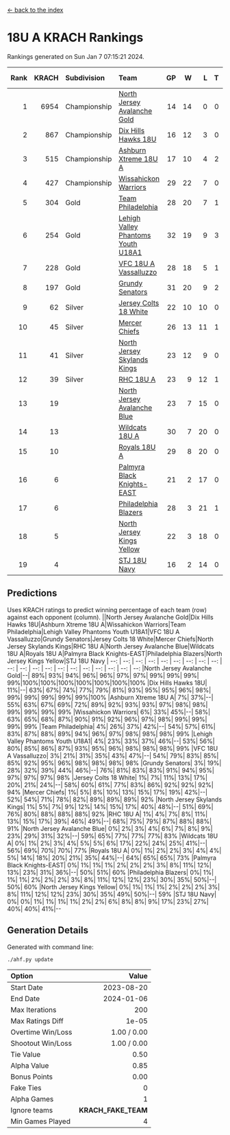 [<- back to the index](readme.md)
# 18U A KRACH Rankings
Rankings generated on Sun Jan  7 07:15:21 2024.

Rank|KRACH|Subdivision|Team|GP|W|L|T|OTW|OTL|SoS|Exp Wins|Win Diff
---:|---:|:---|:---|---:|---:|---:|---:|---:|---:|---:|---:|---:
1|6954|Championship|[North Jersey Avalanche Gold](https://gamesheetstats.com/seasons/3659/teams/140737/schedule)|14|14|0|0|0|0|88|14.8|-0.0
2|867|Championship|[Dix Hills Hawks 18U](https://gamesheetstats.com/seasons/3659/teams/140731/schedule)|16|12|3|0|1|0|568|13.9|0.0
3|515|Championship|[Ashburn Xtreme 18U A](https://gamesheetstats.com/seasons/3659/teams/140730/schedule)|17|10|4|2|1|0|252|12.9|0.0
4|427|Championship|[Wissahickon Warriors](https://gamesheetstats.com/seasons/3659/teams/140748/schedule)|29|22|7|0|0|0|200|22.9|0.0
5|304|Gold|[Team Philadelphia](https://gamesheetstats.com/seasons/3659/teams/140745/schedule)|28|20|7|1|0|0|190|21.4|0.0
6|254|Gold|[Lehigh Valley Phantoms Youth U18A1](https://gamesheetstats.com/seasons/3659/teams/140734/schedule)|32|19|9|3|1|0|195|22.4|0.0
7|228|Gold|[VFC 18U A Vassalluzzo](https://gamesheetstats.com/seasons/3659/teams/140746/schedule)|28|18|5|1|2|2|138|21.4|0.0
8|197|Gold|[Grundy Senators](https://gamesheetstats.com/seasons/3659/teams/140732/schedule)|31|20|9|2|0|0|178|21.9|0.0
9|62|Silver|[Jersey Colts 18 White](https://gamesheetstats.com/seasons/3659/teams/140733/schedule)|22|10|10|0|0|2|1030|10.9|0.0
10|45|Silver|[Mercer Chiefs](https://gamesheetstats.com/seasons/3659/teams/140735/schedule)|26|13|11|1|0|1|587|14.4|0.0
11|41|Silver|[North Jersey Skylands Kings](https://gamesheetstats.com/seasons/3659/teams/140739/schedule)|23|12|9|0|1|1|958|13.9|0.0
12|39|Silver|[RHC 18U A](https://gamesheetstats.com/seasons/3659/teams/140742/schedule)|23|9|12|1|0|1|183|10.4|0.0
13|19||[North Jersey Avalanche Blue](https://gamesheetstats.com/seasons/3659/teams/140736/schedule)|23|7|15|0|0|1|164|7.9|0.0
14|13||[Wildcats 18U A](https://gamesheetstats.com/seasons/3659/teams/140747/schedule)|30|7|20|0|2|1|747|9.9|0.0
15|10||[Royals 18U A](https://gamesheetstats.com/seasons/3659/teams/140743/schedule)|29|8|20|0|1|0|140|9.9|0.0
16|6||[Palmyra Black Knights-EAST](https://gamesheetstats.com/seasons/3659/teams/140740/schedule)|21|2|17|0|2|0|134|4.9|0.0
17|6||[Philadelphia Blazers](https://gamesheetstats.com/seasons/3659/teams/140741/schedule)|28|3|21|1|0|3|186|4.4|0.0
18|5||[North Jersey Kings Yellow](https://gamesheetstats.com/seasons/3659/teams/140738/schedule)|22|3|18|0|1|0|677|4.9|0.0
19|4||[STJ 18U Navy](https://gamesheetstats.com/seasons/3659/teams/140744/schedule)|16|2|14|0|0|0|134|2.9|0.0

## Predictions
Uses KRACH ratings to predict winning percentage of each team (row) against each opponent (column).
||North Jersey Avalanche Gold|Dix Hills Hawks 18U|Ashburn Xtreme 18U A|Wissahickon Warriors|Team Philadelphia|Lehigh Valley Phantoms Youth U18A1|VFC 18U A Vassalluzzo|Grundy Senators|Jersey Colts 18 White|Mercer Chiefs|North Jersey Skylands Kings|RHC 18U A|North Jersey Avalanche Blue|Wildcats 18U A|Royals 18U A|Palmyra Black Knights-EAST|Philadelphia Blazers|North Jersey Kings Yellow|STJ 18U Navy
| --: | --: | --: | --: | --: | --: | --: | --: | --: | --: | --: | --: | --: | --: | --: | --: | --: | --: | --: | --: 
|North Jersey Avalanche Gold|--| 89%| 93%| 94%| 96%| 96%| 97%| 97%| 99%| 99%| 99%| 99%|100%|100%|100%|100%|100%|100%|100%
|Dix Hills Hawks 18U| 11%|--| 63%| 67%| 74%| 77%| 79%| 81%| 93%| 95%| 95%| 96%| 98%| 99%| 99%| 99%| 99%| 99%|100%
|Ashburn Xtreme 18U A|  7%| 37%|--| 55%| 63%| 67%| 69%| 72%| 89%| 92%| 93%| 93%| 97%| 98%| 98%| 99%| 99%| 99%| 99%
|Wissahickon Warriors|  6%| 33%| 45%|--| 58%| 63%| 65%| 68%| 87%| 90%| 91%| 92%| 96%| 97%| 98%| 99%| 99%| 99%| 99%
|Team Philadelphia|  4%| 26%| 37%| 42%|--| 54%| 57%| 61%| 83%| 87%| 88%| 89%| 94%| 96%| 97%| 98%| 98%| 98%| 99%
|Lehigh Valley Phantoms Youth U18A1|  4%| 23%| 33%| 37%| 46%|--| 53%| 56%| 80%| 85%| 86%| 87%| 93%| 95%| 96%| 98%| 98%| 98%| 99%
|VFC 18U A Vassalluzzo|  3%| 21%| 31%| 35%| 43%| 47%|--| 54%| 79%| 83%| 85%| 85%| 92%| 95%| 96%| 98%| 98%| 98%| 98%
|Grundy Senators|  3%| 19%| 28%| 32%| 39%| 44%| 46%|--| 76%| 81%| 83%| 83%| 91%| 94%| 95%| 97%| 97%| 97%| 98%
|Jersey Colts 18 White|  1%|  7%| 11%| 13%| 17%| 20%| 21%| 24%|--| 58%| 60%| 61%| 77%| 83%| 86%| 92%| 92%| 92%| 94%
|Mercer Chiefs|  1%|  5%|  8%| 10%| 13%| 15%| 17%| 19%| 42%|--| 52%| 54%| 71%| 78%| 82%| 89%| 89%| 89%| 92%
|North Jersey Skylands Kings|  1%|  5%|  7%|  9%| 12%| 14%| 15%| 17%| 40%| 48%|--| 51%| 69%| 76%| 80%| 88%| 88%| 88%| 92%
|RHC 18U A|  1%|  4%|  7%|  8%| 11%| 13%| 15%| 17%| 39%| 46%| 49%|--| 68%| 75%| 79%| 87%| 88%| 88%| 91%
|North Jersey Avalanche Blue|  0%|  2%|  3%|  4%|  6%|  7%|  8%|  9%| 23%| 29%| 31%| 32%|--| 59%| 65%| 77%| 77%| 77%| 83%
|Wildcats 18U A|  0%|  1%|  2%|  3%|  4%|  5%|  5%|  6%| 17%| 22%| 24%| 25%| 41%|--| 56%| 69%| 70%| 70%| 77%
|Royals 18U A|  0%|  1%|  2%|  2%|  3%|  4%|  4%|  5%| 14%| 18%| 20%| 21%| 35%| 44%|--| 64%| 65%| 65%| 73%
|Palmyra Black Knights-EAST|  0%|  1%|  1%|  1%|  2%|  2%|  2%|  3%|  8%| 11%| 12%| 13%| 23%| 31%| 36%|--| 50%| 51%| 60%
|Philadelphia Blazers|  0%|  1%|  1%|  1%|  2%|  2%|  2%|  3%|  8%| 11%| 12%| 12%| 23%| 30%| 35%| 50%|--| 50%| 60%
|North Jersey Kings Yellow|  0%|  1%|  1%|  1%|  2%|  2%|  2%|  3%|  8%| 11%| 12%| 12%| 23%| 30%| 35%| 49%| 50%|--| 59%
|STJ 18U Navy|  0%|  0%|  1%|  1%|  1%|  1%|  2%|  2%|  6%|  8%|  8%|  9%| 17%| 23%| 27%| 40%| 40%| 41%|--

## Generation Details

Generated with command line:
```
./ahf.py update
```

| Option | Value |
| :----- | ----: |
| Start Date | 2023-08-20 |
| End Date | 2024-01-06 |
| Max Iterations | 200 |
| Max Ratings Diff | 1e-05 |
| Overtime Win/Loss | 1.00 / 0.00 |
| Shootout Win/Loss | 1.00 / 0.00 |
| Tie Value | 0.50 |
| Alpha Value | 0.85 |
| Bonus Points | 0.00 |
| Fake Ties | 0 |
| Alpha Games | 1 |
| Ignore teams | __KRACH_FAKE_TEAM__ |
| Min Games Played | 4 |

